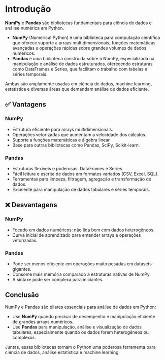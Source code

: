 # Introdução

**NumPy** e **Pandas** são bibliotecas fundamentais para ciência de dados e análise numérica em Python.

- **NumPy** (Numerical Python) é uma biblioteca para computação científica que oferece suporte a arrays multidimensionais, funções matemáticas avançadas e operações rápidas sobre grandes volumes de dados numéricos.
- **Pandas** é uma biblioteca construída sobre o NumPy, especializada na manipulação e análise de dados estruturados, oferecendo estruturas como DataFrames e Series, que facilitam o trabalho com tabelas e séries temporais.

Ambas são amplamente usadas em ciência de dados, machine learning, estatística e diversas áreas que demandam análise de dados eficiente.

## ✅ Vantagens

### NumPy
- Estrutura eficiente para arrays multidimensionais.
- Operações vetorizadas que aumentam a velocidade dos cálculos.
- Suporte a funções matemáticas e álgebra linear.
- Base para outras bibliotecas como Pandas, SciPy, Scikit-learn.

### Pandas
- Estruturas flexíveis e poderosas: DataFrames e Series.
- Fácil leitura e escrita de dados em formatos variados (CSV, Excel, SQL).
- Ferramentas para limpeza, filtragem, agregação e transformação de dados.
- Excelente para manipulação de dados tabulares e séries temporais.


## ❌ Desvantagens

### NumPy
- Focado em dados numéricos; não lida bem com dados heterogêneos.
- Curva inicial de aprendizado para entender arrays e operações vetorizadas.

### Pandas
- Pode ser menos eficiente em operações muito pesadas em datasets gigantes.
- Consome mais memória comparado a estruturas nativas de NumPy.
- A sintaxe pode ser complexa para iniciantes.


## Conclusão

NumPy e Pandas são pilares essenciais para análise de dados em Python:

- Use **NumPy** quando precisar de desempenho e manipulação eficiente de grandes arrays numéricos.
- Use **Pandas** para manipulação, análise e visualização de dados tabulares, especialmente quando os dados forem heterogêneos ou complexos.

Juntas, essas bibliotecas tornam o Python uma poderosa ferramenta para ciência de dados, análise estatística e machine learning.
